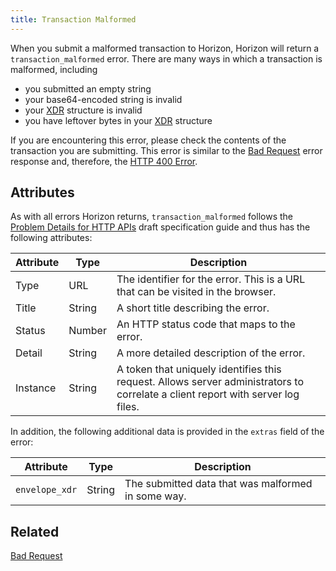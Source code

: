 ```yaml
---
title: Transaction Malformed
---
```


When you submit a malformed transaction to Horizon, Horizon will return a `transaction_malformed` error. There are many ways in which a transaction is malformed, including
* you submitted an empty string
* your base64-encoded string is invalid
* your [XDR](../../learn/xdr.md) structure is invalid
* you have leftover bytes in your [XDR](../../learn/xdr.md) structure

If you are encountering this error, please check the contents of the transaction you are submitting. This error is similar to the [Bad Request](./bad-request.md) error response and, therefore, the [HTTP 400 Error](https://developer.mozilla.org/en-US/docs/Web/HTTP/Response_codes).

## Attributes

As with all errors Horizon returns, `transaction_malformed` follows the [Problem Details for HTTP APIs](https://tools.ietf.org/html/draft-ietf-appsawg-http-problem-00) draft specification guide and thus has the following attributes:

| Attribute | Type   | Description                                                                                                                     |
| --------- | ----   | ------------------------------------------------------------------------------------------------------------------------------- |
| Type      | URL    | The identifier for the error.  This is a URL that can be visited in the browser.                                                |
| Title     | String | A short title describing the error.                                                                                             |
| Status    | Number | An HTTP status code that maps to the error.                                                                                     |
| Detail    | String | A more detailed description of the error.                                                                                       |
| Instance  | String | A token that uniquely identifies this request. Allows server administrators to correlate a client report with server log files. |

In addition, the following additional data is provided in the `extras` field of the error:

| Attribute      | Type   | Description                                        |
|----------------|--------|----------------------------------------------------|
| `envelope_xdr` | String | The submitted data that was malformed in some way. |


## Related

[Bad Request](./bad-request.md)
